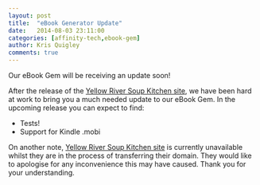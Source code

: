 ```yaml
---
layout: post
title:  "eBook Generator Update"
date:   2014-08-03 23:11:00
categories: [affinity-tech,ebook-gem]
author: Kris Quigley
comments: true
---
```


Our eBook Gem will be receiving an update soon!

After the release of the [Yellow River Soup Kitchen site](http://www.yellowrivercharity.com/en), we have been hard at work to bring you a much needed update to our eBook Gem.
In the upcoming release you can expect to find:

  - Tests!
  - Support for Kindle .mobi

On another note, [Yellow River Soup Kitchen site](http://www.yellowrivercharity.com/en) is currently unavailable whilst they are in the process of transferring their domain.  They would like to apologise for any inconvenience this may have caused.  Thank you for your understanding.
